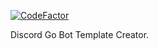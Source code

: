 [![CodeFactor](https://www.codefactor.io/repository/github/benerenla/discordgocreator/badge)](https://www.codefactor.io/repository/github/benerenla/discordgocreator)

Discord Go Bot Template Creator.
